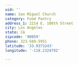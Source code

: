 ```yaml
---
uid: ''
name: San Miguel Church
category: Food Pantry
address_1: 2214 E. 108th Street
city: Los Angeles
state: CA
zipcode: '90059'
phone: 323-569-5951
latitude: '33.9373243'
longitude: '-118.2324792'

---
```

